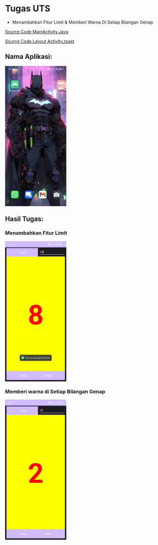 # Tugas UTS
- Menambahkan Fitur Limit & Memberi Warna Di Setiap Bilangan Genap

[Source Code MainActivity.Java](https://github.com/RizjkyDitoRidwansyah/Project-UTS-Android/blob/5006e589e9cde8383fbea7f783cadfff6ddad494/app/src/main/java/com/projectuts/MainActivity.java)

[Source Code Layout Activity_toast](https://github.com/RizjkyDitoRidwansyah/Project-UTS-Android/blob/5006e589e9cde8383fbea7f783cadfff6ddad494/app/src/main/res/layout/activity_toast.xml)

## Nama Aplikasi:

<img align="center" alt="Coding" width="200" src="https://github.com/RizjkyDitoRidwansyah/Project-UTS-Android/blob/beb38960a98e5f2dc3d248b14957b76625d80fba/Gambar/Aplikasi%20Android.jpg">

## Hasil Tugas:

### Menambahkan Fitur Limit
<img align="center" alt="Coding" width="200" src= "https://github.com/RizjkyDitoRidwansyah/Project-UTS-Android/blob/beb38960a98e5f2dc3d248b14957b76625d80fba/Gambar/Limit.jpg">

### Memberi warna di Setiap Bilangan Genap
<img align="center" alt="Coding" width="200" src= "https://github.com/RizjkyDitoRidwansyah/Project-UTS-Android/blob/beb38960a98e5f2dc3d248b14957b76625d80fba/Gambar/Bilangan%20Genap.jpg">
